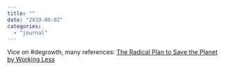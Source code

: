 ```yaml
---
title: ""
date: "2019-06-02"
categories: 
  - "journal"
---
```


Vice on #degrowth, many references: [The Radical Plan to Save the Planet by Working Less](https://www.vice.com/en_us/article/bj9yjq/the-radical-plan-to-save-the-planet-by-working-less)

